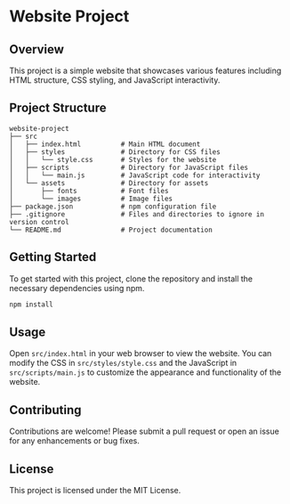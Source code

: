 # Website Project

## Overview
This project is a simple website that showcases various features including HTML structure, CSS styling, and JavaScript interactivity. 

## Project Structure
```
website-project
├── src
│   ├── index.html          # Main HTML document
│   ├── styles              # Directory for CSS files
│   │   └── style.css       # Styles for the website
│   ├── scripts             # Directory for JavaScript files
│   │   └── main.js         # JavaScript code for interactivity
│   └── assets              # Directory for assets
│       ├── fonts           # Font files
│       └── images          # Image files
├── package.json            # npm configuration file
├── .gitignore              # Files and directories to ignore in version control
└── README.md               # Project documentation
```

## Getting Started
To get started with this project, clone the repository and install the necessary dependencies using npm.

```bash
npm install
```

## Usage
Open `src/index.html` in your web browser to view the website. You can modify the CSS in `src/styles/style.css` and the JavaScript in `src/scripts/main.js` to customize the appearance and functionality of the website.

## Contributing
Contributions are welcome! Please submit a pull request or open an issue for any enhancements or bug fixes.

## License
This project is licensed under the MIT License.